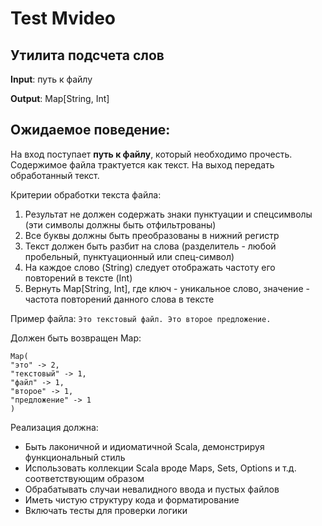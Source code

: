 # Test Mvideo

## Утилита подсчета слов

**Input**: путь к файлу

**Output**: Map[String, Int]

## Ожидаемое поведение:

На вход поступает **путь к файлу**, который необходимо прочесть.
Содержимое файла трактуется как текст.
На выход передать обработанный текст.

Критерии обработки текста файла:

1) Результат не должен содержать знаки пунктуации и спецсимволы (эти символы должны быть отфильтрованы)
2) Все буквы должны быть преобразованы в нижний регистр
3) Текст должен быть разбит на слова (разделитель - любой пробельный, пунктуационный или спец-символ)
4) На каждое слово (String) следует отображать частоту его повторений в тексте (Int)
5) Вернуть Map[String, Int], где ключ - уникальное слово, значение - частота повторений данного слова в тексте

Пример файла:
`Это текстовый файл. Это второе предложение.`

Должен быть возвращен Map:

```
Map(
"это" -> 2,
"текстовый" -> 1,
"файл" -> 1,
"второе" -> 1,
"предложение" -> 1
)
```

Реализация должна:

- Быть лаконичной и идиоматичной Scala, демонстрируя функциональный стиль
- Использовать коллекции Scala вроде Maps, Sets, Options и т.д. соответствующим образом
- Обрабатывать случаи невалидного ввода и пустых файлов
- Иметь чистую структуру кода и форматирование
- Включать тесты для проверки логики
